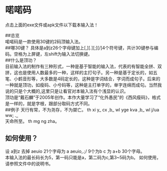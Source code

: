 # 喏喏码
点击上面的exe文件或apk文件以下载本输入法！

##总览  
喏喏码是一款使用30键的2码顶输入法。   
##哪30键？ 
具体是a到z26个字母键加上[,][.][;][/]4个符号键，共计30键参与编码。空格为上屏键，左shift为输入法切换键。   
##什么是顶功？   
目前输入法的制作有三种形式，一种是基于智能的输入法，代表的有智能全拼、双拼，这也是使用人数最多的一种，这样的主打句子。另一种是基于定长的，如五笔、小鹤音形等，大多数是4码定长的，这种是字词结合，字词而成句子。后来的一种就是顶功，如瘦码、小兮码等，这种是主打单字的，单字连绵而成句。当然我说的只是个大概的,这里只是让看官对本输入法有个浅显的认识。   
顶功是“戴石麟”于2005年创作。本作大量学习了“化外愚民”的《西风瘦码》，格式是一样的，就是字根，跟部分取码方式不同。   
##例子
天行有常，不为尧存，不为桀亡。 th xi y_ cx ,b_ wl yge kva ,b_ wl j/ua ww; ._   
天命所至。 th mg ng zha。   
## 如何使用？
设 a到z 去掉 aeuio 21个字母为 a aeuio,.;/ 9个为b c 为 a+b 30个字母。   
本输入法的最长码长为5，第一码只能是a，第二码为c,第3~5码为b。 如何使用，请参照文件中的说明书。  
